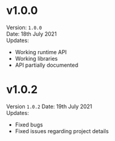 # v1.0.0
Version: `1.0.0`\
Date: 18th July 2021\
Updates:
* Working runtime API
* Working libraries
* API partially documented

# v1.0.2
Version `1.0.2`
Date: 19th July 2021\
Updates:
* Fixed bugs
* Fixed issues regarding project details